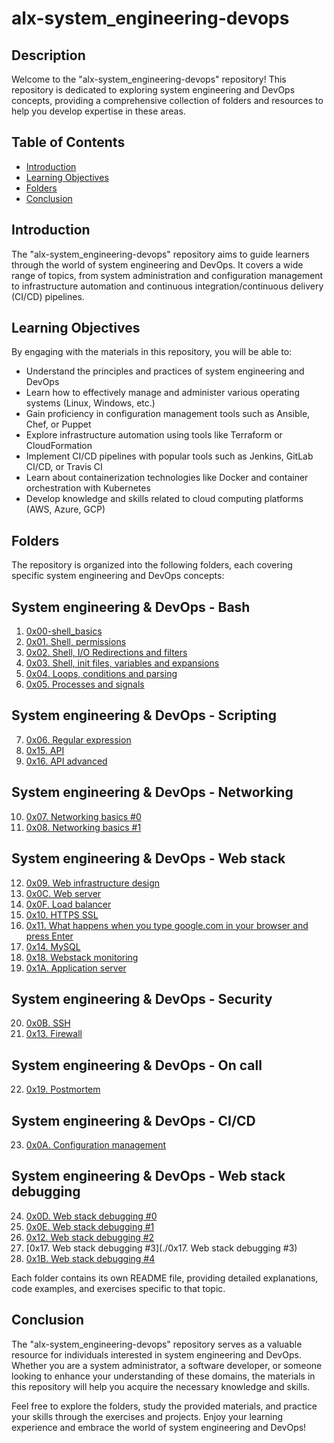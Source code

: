 # alx-system_engineering-devops

## Description
Welcome to the "alx-system_engineering-devops" repository! This repository is dedicated to exploring system engineering and DevOps concepts, providing a comprehensive collection of folders and resources to help you develop expertise in these areas.

## Table of Contents
* [Introduction](#introduction)
* [Learning Objectives](#learning-objectives)
* [Folders](#folders)
* [Conclusion](#conclusion)

## Introduction
The "alx-system_engineering-devops" repository aims to guide learners through the world of system engineering and DevOps. It covers a wide range of topics, from system administration and configuration management to infrastructure automation and continuous integration/continuous delivery (CI/CD) pipelines.

## Learning Objectives
By engaging with the materials in this repository, you will be able to:
- Understand the principles and practices of system engineering and DevOps
- Learn how to effectively manage and administer various operating systems (Linux, Windows, etc.)
- Gain proficiency in configuration management tools such as Ansible, Chef, or Puppet
- Explore infrastructure automation using tools like Terraform or CloudFormation
- Implement CI/CD pipelines with popular tools such as Jenkins, GitLab CI/CD, or Travis CI
- Learn about containerization technologies like Docker and container orchestration with Kubernetes
- Develop knowledge and skills related to cloud computing platforms (AWS, Azure, GCP)

## Folders
The repository is organized into the following folders, each covering specific system engineering and DevOps concepts:

## System engineering & DevOps - Bash

1. [0x00-shell_basics](./0x00-shell_basics)
2. [0x01. Shell, permissions](./0x01-shell_permissions)
3. [0x02. Shell, I/O Redirections and filters](./0x02-shell_redirections)
4. [0x03. Shell, init files, variables and expansions](./0x03-shell_variables_expansions)
5. [0x04. Loops, conditions and parsing](./0x04-loops_conditions_and_parsing)
6. [0x05. Processes and signals](./0x05-processes_and_signals)

## System engineering & DevOps - Scripting

7. [0x06. Regular expression](./0x06-regular_expressions)
8. [0x15. API](./0x15-api)
9. [0x16. API advanced](./0x16-api_advanced)

## System engineering & DevOps - Networking

10. [0x07. Networking basics #0](./0x07-networking_basics)
11. [0x08. Networking basics #1](./0x08-networking_basics_2)

## System engineering & DevOps - Web stack

12. [0x09. Web infrastructure design](./0x09-web_infrastructure_design)
13. [0x0C. Web server](./0x0C-web_server)
14. [0x0F. Load balancer](./0x0F-load_balancer)
15. [0x10. HTTPS SSL](./0x10-https_ssl)
16. [0x11. What happens when you type google.com in your browser and press Enter](./0x11-what_happens_when_your_type_google_com_in_your_browser_and_press_enter)
17. [0x14. MySQL](./0x14-mysql)
18. [0x18. Webstack monitoring](./0x18-webstack_monitoring)
19. [0x1A. Application server](./0x1A-application_server)

## System engineering & DevOps - Security

20. [0x0B. SSH](./0x0B-ssh)
21. [0x13. Firewall](./0x13-firewall)

## System engineering & DevOps - On call

22. [0x19. Postmortem](./0x19-postmortem)

## System engineering & DevOps - CI/CD

23. [0x0A. Configuration management](./0x0A-configuration_management)

## System engineering & DevOps - Web stack debugging

24. [0x0D. Web stack debugging #0](./0x0D-web_stack_debugging_0)
25. [0x0E. Web stack debugging #1](./0x0E-web_stack_debugging_1)
26. [0x12. Web stack debugging #2](./0x12-web_stack_debugging_2)
27. [0x17. Web stack debugging #3](./0x17. Web stack debugging #3)
28. [0x1B. Web stack debugging #4](./0x1B-web_stack_debugging_4)

Each folder contains its own README file, providing detailed explanations, code examples, and exercises specific to that topic.

## Conclusion
The "alx-system_engineering-devops" repository serves as a valuable resource for individuals interested in system engineering and DevOps. Whether you are a system administrator, a software developer, or someone looking to enhance your understanding of these domains, the materials in this repository will help you acquire the necessary knowledge and skills.

Feel free to explore the folders, study the provided materials, and practice your skills through the exercises and projects. Enjoy your learning experience and embrace the world of system engineering and DevOps!

